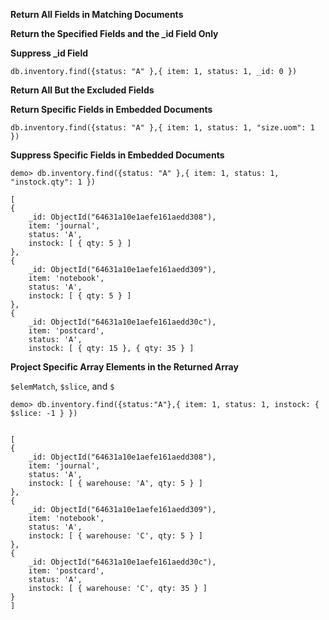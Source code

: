 
**Return All Fields in Matching Documents**



**Return the Specified Fields and the _id Field Only**

**Suppress _id Field**

    db.inventory.find({status: "A" },{ item: 1, status: 1, _id: 0 })

**Return All But the Excluded Fields**

**Return Specific Fields in Embedded Documents**

    db.inventory.find({status: "A" },{ item: 1, status: 1, "size.uom": 1 })


**Suppress Specific Fields in Embedded Documents**

    demo> db.inventory.find({status: "A" },{ item: 1, status: 1, "instock.qty": 1 })

    [
    {
        _id: ObjectId("64631a10e1aefe161aedd308"),
        item: 'journal',
        status: 'A',
        instock: [ { qty: 5 } ]
    },
    {
        _id: ObjectId("64631a10e1aefe161aedd309"),
        item: 'notebook',
        status: 'A',
        instock: [ { qty: 5 } ]
    },
    {
        _id: ObjectId("64631a10e1aefe161aedd30c"),
        item: 'postcard',
        status: 'A',
        instock: [ { qty: 15 }, { qty: 35 } ]

**Project Specific Array Elements in the Returned Array**

```$elemMatch```, ```$slice```, and ```$```

    demo> db.inventory.find({status:"A"},{ item: 1, status: 1, instock: { $slice: -1 } })

    
    [
    {
        _id: ObjectId("64631a10e1aefe161aedd308"),
        item: 'journal',
        status: 'A',
        instock: [ { warehouse: 'A', qty: 5 } ]
    },
    {
        _id: ObjectId("64631a10e1aefe161aedd309"),
        item: 'notebook',
        status: 'A',
        instock: [ { warehouse: 'C', qty: 5 } ]
    },
    {
        _id: ObjectId("64631a10e1aefe161aedd30c"),
        item: 'postcard',
        status: 'A',
        instock: [ { warehouse: 'C', qty: 35 } ]
    }
    ]
